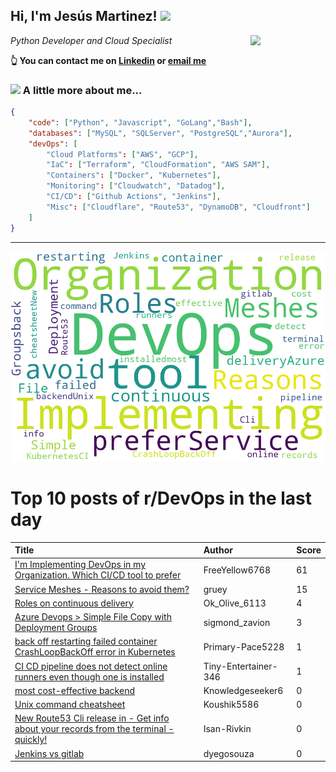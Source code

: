 <!--
**jmartinezl/jmartinezl** is a ✨ _special_ ✨ repository because its `README.md` (this file) appears on your GitHub profile.

Here are some ideas to get you started:

- 🔭 I’m currently working on ...
- 🌱 I’m currently learning ...
- 👯 I’m looking to collaborate on ...
- 🤔 I’m looking for help with ...
- 💬 Ask me about ...
- 📫 How to reach me: ...
- 😄 Pronouns: ...
- ⚡ Fun fact: ...
-->

<h2>Hi, I'm Jesús Martinez! <img src="https://media.giphy.com/media/WUlplcMpOCEmTGBtBW/giphy.gif" width="30"> </h2>
<img align='right' src="https://media.giphy.com/media/NytMLKyiaIh6VH9SPm/giphy.gif" width="120">
<p><em>Python Developer and Cloud Specialist
</em></p>

**👆 You can contact me on [Linkedin](https://www.linkedin.com/in/jes%C3%BAs-martinez-2b7b10104/) or [email me](mailto:jesus.mtz.lorenzo@gmail.com)**

### <img src="https://media.giphy.com/media/VgCDAzcKvsR6OM0uWg/giphy.gif" width="50"> A little more about me...  

```json
{
    "code": ["Python", "Javascript", "GoLang","Bash"],
    "databases": ["MySQL", "SQLServer", "PostgreSQL","Aurora"],
    "devOps": [
        "Cloud Platforms": ["AWS", "GCP"],
        "IaC": ["Terraform", "CloudFormation", "AWS SAM"],
        "Containers": ["Docker", "Kubernetes"],
        "Monitoring": ["Cloudwatch", "Datadog"],
        "CI/CD": ["Github Actions", "Jenkins"],
        "Misc": ["Cloudflare", "Route53", "DynamoDB", "Cloudfront"]
    ]
}
```
---

![Wordcloud](./cloud.png)

# Top 10 posts of r/DevOps in the last day

| Title | Author | Score |
|:---|:---|:---|
| [I'm Implementing DevOps in my Organization. Which CI/CD tool to prefer](https://www.reddit.com/r/devops/comments/u4nw0x/im_implementing_devops_in_my_organization_which/) | FreeYellow6768 | 61 |
| [Service Meshes - Reasons to avoid them?](https://www.reddit.com/r/devops/comments/u4ae46/service_meshes_reasons_to_avoid_them/) | gruey | 15 |
| [Roles on continuous delivery](https://www.reddit.com/r/devops/comments/u4h67v/roles_on_continuous_delivery/) | Ok_Olive_6113 | 4 |
| [Azure Devops &gt; Simple File Copy with Deployment Groups](https://www.reddit.com/r/devops/comments/u4j5q0/azure_devops_simple_file_copy_with_deployment/) | sigmond_zavion | 3 |
| [back off restarting failed container CrashLoopBackOff error in Kubernetes](https://www.reddit.com/r/devops/comments/u4gyj8/back_off_restarting_failed_container/) | Primary-Pace5228 | 1 |
| [CI CD pipeline does not detect online runners even though one is installed](https://www.reddit.com/r/devops/comments/u4hmpk/ci_cd_pipeline_does_not_detect_online_runners/) | Tiny-Entertainer-346 | 1 |
| [most cost-effective backend](https://www.reddit.com/r/devops/comments/u4n3eq/most_costeffective_backend/) | Knowledgeseeker6 | 0 |
| [Unix command cheatsheet](https://www.reddit.com/r/devops/comments/u4r2a4/unix_command_cheatsheet/) | Koushik5586 | 0 |
| [New Route53 Cli release in - Get info about your records from the terminal - quickly!](https://www.reddit.com/r/devops/comments/u4u0it/new_route53_cli_release_in_get_info_about_your/) | Isan-Rivkin | 0 |
| [Jenkins vs gitlab](https://www.reddit.com/r/devops/comments/u4kxj0/jenkins_vs_gitlab/) | dyegosouza | 0 |

